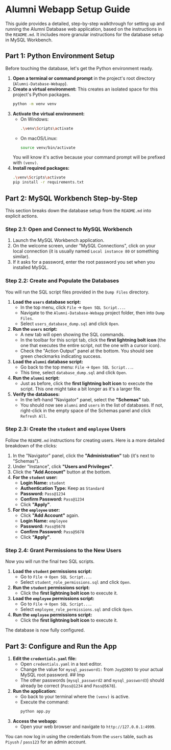 # Alumni Webapp Setup Guide

This guide provides a detailed, step-by-step walkthrough for setting up and running the Alumni Database web application, based on the instructions in the `README.md`. It includes more granular instructions for the database setup in MySQL Workbench.

## Part 1: Python Environment Setup

Before touching the database, let's get the Python environment ready.

1.  **Open a terminal or command prompt** in the project's root directory (`Alumni-Database-Webapp`).
2.  **Create a virtual environment:** This creates an isolated space for this project's Python packages.
    ```bash
    python -m venv venv
    ```
3.  **Activate the virtual environment:**
    *   On Windows:
        ```bash
        .\venv\Scripts\activate
        ```
    *   On macOS/Linux:
        ```bash
        source venv/bin/activate
        ```
    You will know it's active because your command prompt will be prefixed with `(venv)`.
4.  **Install required packages:**
    ```bash
    .\venv\Scripts\activate
    pip install -r requirements.txt
    ```

## Part 2: MySQL Workbench Step-by-Step

This section breaks down the database setup from the `README.md` into explicit actions.

### Step 2.1: Open and Connect to MySQL Workbench
1.  Launch the MySQL Workbench application.
2.  On the welcome screen, under "MySQL Connections", click on your local connection (it is usually named `Local instance 80` or something similar).
3.  If it asks for a password, enter the root password you set when you installed MySQL.

### Step 2.2: Create and Populate the Databases
You will run the SQL script files provided in the `Dump Files` directory.

1.  **Load the `users` database script:**
    *   In the top menu, click `File` -> `Open SQL Script...`.
    *   Navigate to the `Alumni-Database-Webapp` project folder, then into `Dump Files`.
    *   Select `users_database_dump.sql` and click `Open`.
2.  **Run the `users` script:**
    *   A new tab will open showing the SQL commands.
    *   In the toolbar for this script tab, click the **first lightning bolt icon** (the one that executes the entire script, not the one with a cursor icon).
    *   Check the "Action Output" panel at the bottom. You should see green checkmarks indicating success.
3.  **Load the `alumni` database script:**
    *   Go back to the top menu: `File` -> `Open SQL Script...`.
    *   This time, select `database_dump.sql` and click `Open`.
4.  **Run the `alumni` script:**
    *   Just as before, click the **first lightning bolt icon** to execute the script. This one might take a bit longer as it's a larger file.
5.  **Verify the databases:**
    *   In the left-hand "Navigator" panel, select the **"Schemas"** tab.
    *   You should now see `alumni` and `users` in the list of databases. If not, right-click in the empty space of the Schemas panel and click `Refresh All`.

### Step 2.3: Create the `student` and `employee` Users
Follow the `README.md` instructions for creating users. Here is a more detailed breakdown of the clicks:

1.  In the "Navigator" panel, click the **"Administration"** tab (it's next to "Schemas").
2.  Under "Instance", click **"Users and Privileges"**.
3.  Click the **"Add Account"** button at the bottom.
4.  **For the `student` user:**
    *   **Login Name:** `student`
    *   **Authentication Type:** Keep as `Standard`
    *   **Password:** `Pass@1234`
    *   **Confirm Password:** `Pass@1234`
    *   Click **"Apply"**.
5.  **For the `employee` user:**
    *   Click **"Add Account"** again.
    *   **Login Name:** `employee`
    *   **Password:** `Pass@5678`
    *   **Confirm Password:** `Pass@5678`
    *   Click **"Apply"**.


### Step 2.4: Grant Permissions to the New Users
Now you will run the final two SQL scripts.

1.  **Load the `student` permissions script:**
    *   Go to `File` -> `Open SQL Script...`.
    *   Select `student_role_permissions.sql` and click `Open`.
2.  **Run the `student` permissions script:**
    *   Click the **first lightning bolt icon** to execute it.
3.  **Load the `employee` permissions script:**
    *   Go to `File` -> `Open SQL Script...`.
    *   Select `employee_role_permissions.sql` and click `Open`.
4.  **Run the `employee` permissions script:**
    *   Click the **first lightning bolt icon** to execute it.

The database is now fully configured.

## Part 3: Configure and Run the App

1.  **Edit the `credentials.yaml` file:**
    *   Open `credentials.yaml` in a text editor.
    *   Change the value for `mysql_password1:` from `Joy@2003` to your actual MySQL root password. ## Imp
    *   The other passwords (`mysql_password2` and `mysql_password3`) should already be correct (`Pass@1234` and `Pass@5678`).
2.  **Run the application:**
    *   Go back to your terminal where the `(venv)` is active.
    *   Execute the command:
        ```bash
        python app.py
        ```
3.  **Access the webapp:**
    *   Open your web browser and navigate to `http://127.0.0.1:4999`.

You can now log in using the credentials from the `users` table, such as `Piyush` / `pass123` for an admin account.
